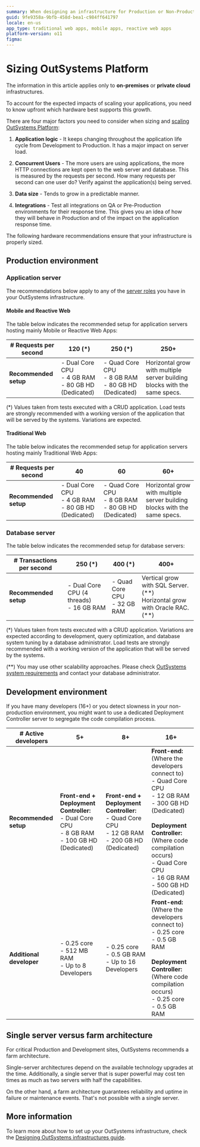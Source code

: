 ```yaml
---
summary: When designing an infrastructure for Production or Non-Production environments, you need to carefully consider hardware requirements.
guid: 9fe9358a-9bfb-458d-bea1-c984ff641797
locale: en-us
app_type: traditional web apps, mobile apps, reactive web apps
platform-version: o11
figma:
---
```


# Sizing OutSystems Platform

<div class="info" markdown="1">

The information in this article applies only to **on-premises** or **private cloud** infrastructures.

</div>

To account for the expected impacts of scaling your applications, you need to know upfront which hardware best supports this growth.

There are four major factors you need to consider when sizing and [scaling OutSystems Platform](https://success.outsystems.com/Support/Enterprise_Customers/Maintenance_and_Operations/Designing_OutSystems_Infrastructures/03_Scaling_and_high_availability_for_OutSystems_Platform_servers):

1. **Application logic** - It keeps changing throughout the application life cycle from Development to Production. It has a major impact on server load.

1. **Concurrent Users** - The more users are using applications, the more HTTP connections are kept open to the web server and database. This is measured by the requests per second. How many requests per second can one user do? Verify against the application(s) being served.

1. **Data size** - Tends to grow in a predictable manner.

1. **Integrations** - Test all integrations on QA or Pre-Production environments for their response time. This gives you an idea of how they will behave in Production and of the impact on the application response time.

The following hardware recommendations ensure that your infrastructure is properly sized.

## Production environment

### Application server

The recommendations below apply to any of the [server roles](https://success.outsystems.com/Support/Enterprise_Customers/Maintenance_and_Operations/Designing_OutSystems_Infrastructures/01_OutSystems_Platform_server_roles) you have in your OutSystems infrastructure.

#### Mobile and Reactive Web

The table below indicates the recommended setup for application servers hosting mainly Mobile or Reactive Web Apps:

| **# Requests per second** | **120 (\*)** | **250 (\*)** | **250+** |
|---------------------------|--------|--------|---------|
| **Recommended setup**     | - Dual Core CPU<br/> - 4 GB RAM<br/> - 80 GB HD (Dedicated) | - Quad Core CPU<br/> - 8 GB RAM<br/> - 80 GB HD (Dedicated)| Horizontal grow with multiple server building blocks with the same specs.|

(\*) Values taken from tests executed with a CRUD application. Load tests are strongly recommended with a working version of the application that will be served by the systems. Variations are expected.

#### Traditional Web

The table below indicates the recommended setup for application servers hosting mainly Traditional Web Apps:

| **# Requests per second** | **40** | **60** | **60+** |
|---------------------------|--------|--------|---------|
| **Recommended setup**     | - Dual Core CPU<br/> - 4 GB RAM<br/> - 80 GB HD (Dedicated) | - Quad Core CPU<br/> - 8 GB RAM<br/> - 80 GB HD (Dedicated)| Horizontal grow with multiple server building blocks with the same specs.|

### Database server

The table below indicates the recommended setup for database servers:

| **# Transactions per second** | **250 (\*)** | **400 (\*)** | **400+** |
|-------------------------------|-------------|-------------|----------|
| **Recommended setup**         | - Dual Core CPU (4 threads)<br/> - 16 GB RAM| - Quad Core CPU<br/> - 32 GB RAM| Vertical grow with SQL Server. (\*\*)<br/> Horizontal grow with Oracle RAC. (\*\*)|

(\*) Values taken from tests executed with a CRUD application. Variations are expected according to development, query optimization, and database system tuning by a database administrator. Load tests are strongly recommended with a working version of the application that will be served by the systems.

(**) You may use other scalability approaches. Please check [OutSystems system requirements](https://success.outsystems.com/Documentation/11/Setting_Up_OutSystems/OutSystems_system_requirements) and contact your database administrator.

## Development environment

If you have many developers (16+) or you detect slowness in your non-production environment, you might want to use a dedicated Deployment Controller server to segregate the code compilation process.

| **# Active developers** | **5+** | **8+** | **16+** |
|-------------------------|--------|--------|---------|
| **Recommended setup** | **Front-end + Deployment Controller:**<br/> - Dual Core CPU<br/> - 8 GB RAM<br/> - 100 GB HD (Dedicated)| **Front-end + Deployment Controller:**<br/> - Quad Core CPU<br/> - 12 GB RAM<br/> - 200 GB HD (Dedicated)| **Front-end:**<br/> (Where the developers connect to)<br/> - Quad Core CPU<br/> - 12 GB RAM<br/> - 300 GB HD (Dedicated)<br/><br/> **Deployment Controller:**<br/> (Where code compilation occurs)<br/> - Quad Core CPU<br/> - 16 GB RAM<br/> - 500 GB HD (Dedicated)|
| **Additional developer** | - 0.25 core<br/> - 512 MB RAM<br/> - Up to 8 Developers| - 0.25 core<br/> - 0.5 GB RAM<br/> - Up to 16 Developers| **Front-end:**<br/> (Where the developers connect to)<br/> - 0.25 core<br/> - 0.5 GB RAM<br/><br/> **Deployment Controller:**<br/> (Where code compilation occurs)<br/> - 0.25 core<br/> - 0.5 GB RAM |

## Single server versus farm architecture

For critical Production and Development sites, OutSystems recommends a farm architecture.

Single-server architectures depend on the available technology upgrades at the time. Additionally, a single server that is super powerful may cost ten times as much as two servers with half the capabilities.

On the other hand, a farm architecture guarantees reliability and uptime in failure or maintenance events. That's not possible with a single server.

## More information

To learn more about how to set up your OutSystems infrastructure, check the [Designing OutSystems infrastructures guide](https://success.outsystems.com/Support/Enterprise_Customers/Maintenance_and_Operations/Designing_OutSystems_Infrastructures).

